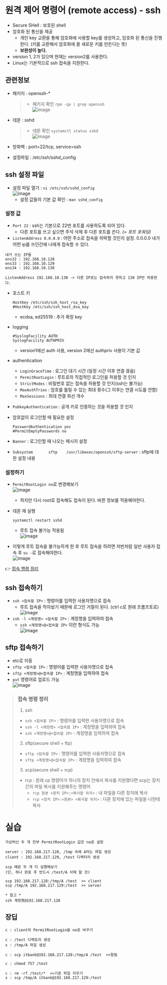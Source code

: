 # 원격 제어 명령어 (remote access) - ssh
* Secure SHell : 보호된 shell
* 암호화 된 통신을 제공
  * 개인 key 교환을 통해 암호화에 사용할 key를 생성하고, 암호화 된 통신을 진행한다. (키를 교환해서 암호화에 쓸 새로운 키를 만든다는 뜻)
  * **보완성이 높다.**
* version 1, 2가 있으며 현재는 version2를 사용한다.
* Linux는 기본적으로 ssh 접속을 지원한다. 
## 관련정보
* 패키지 : openssh-*  
  
  > * 패키지 확인 `rpm -qa | grep openssh`  
  >   ![image](https://user-images.githubusercontent.com/79209568/117772276-f9631180-b271-11eb-9784-dedb10f4f934.png)

* 데몬 : sshd  
  
  > * 데몬 확인 `systemctl status sshd`  
  >   ![image](https://user-images.githubusercontent.com/79209568/117772622-53fc6d80-b272-11eb-8329-e5c630f80254.png)

* 방화벽 : port=22/tcp, service=ssh
* 설정파일 : /etc/ssh/sshd_config

## ssh 설정 파일
* 설정 파일 열기 : `vi /etc/ssh/sshd_config`    
  ![image](https://user-images.githubusercontent.com/79209568/117775090-1ea54f00-b275-11eb-9be1-2c939e3d3631.png)
  * 설정 값들의 기본 값 확인 : `man sshd_config`
### 설정 값
* `Port 22` : ssh는 기본으로 22번 포트를 사용하도록 되어 있다.
  * 다른 포트를 쓰고 싶으면 주석 삭제 후 다른 포트를 쓴다. *(= 포트 포워딩)*
* `ListenAddress 0.0.0.0` : 어떤 주소로 접속을 허락할 것인지 설정. 0.0.0.0 내가 어떤 ip를 쓰던간에 나에게 접속할 수 있다.
 ```
 내가 쓰는 IP들
 ens32 : 192.168.10.128
 ens33 : 192.168.10.129
 ens34 : 192.168.10.130

 ListenAddress 192.168.10.130 -> 다른 IP로는 접속하지 못하고 130 IP만 허용한다.
 ```
* 호스트 키
  ```
  HostKey /etc/ssh/ssh_host_rsa_key
  #HostKey /etc/ssh/ssh_host_dsa_key
  ```
  * ecdsa, ed25519 : 추가 확장 key

* logging
  ```
  #SyslogFacility AUTH
  SyslogFacility AUTHPRIV
  ```
  * version1에선 auth 사용, version 2에선 authpriv 사용이 기본 값

* authentication
  * `LoginGraceTime` : 로그인 대기 시간 (일정 시간 이후 연결 끊음)
  * `PermitRootLogin` : 루트로의 직접적인 로그인을 허용할 것 인지
  * `StrictModes` : 비밀번호 없는 접속을 허용할 것 인지(ssh는 불가능)
  * `MaxAuthTries` : 암호를 틀릴 수 있는 최대 횟수(그 이후는 연결 시도를 안함)
  * `MaxSessions` : 최대 연결 회선 개수
* `PubkeyAuthentication` : 공개 키로 인증하는 것을 허용할 것 인지
* 암호없이 로그인할 때 필요한 설정
  ```
  PasswordAuthentication yes
  #PermitEmptyPasswords no
  ```
* `Banner` : 로그인할 때 나오는 메시지 설정
* `Subsystem       sftp    /usr/libexec/openssh/sftp-server` : sftp에 대한 설정 내용

### 설정하기
* `PermitRootLogin no`로 변경해보기  
  ![image](https://user-images.githubusercontent.com/79209568/117780027-316e5280-b27a-11eb-82a9-84b7ec869ab6.png)
  
  * 하지만 다시 root로 접속해도 접속이 된다. 바뀐 정보를 적용해야한다.
* 데몬 재 실행
  ```
  systemctl restart sshd
  ```
  * 루트 접속 불가능 적용됨  
  ![image](https://user-images.githubusercontent.com/79209568/117780709-d8eb8500-b27a-11eb-8d73-eaebb08020ba.png)
* 이렇게 루트 접속을 불가능하게 한 후 루트 접속을 하려면 저번처럼 일반 사용자 접속 후 `su -`로 접속해야한다.  
  ![image](https://user-images.githubusercontent.com/79209568/117780972-19e39980-b27b-11eb-9fc5-cc3ee120bcae.png)

👉 [접속 명령 정리](#접속-명령-정리)
## ssh 접속하기
* `ssh <접속할 IP>` : 명령어를 입력한 사용자명으로 접속
  * 루트 접속을 막아놨기 때문에 로그인 거절이 된다. (ctrl c로 원래 프롬프토로)  
    ![image](https://user-images.githubusercontent.com/79209568/117781531-b6a63700-b27b-11eb-9fb9-260e70d991c5.png)
* `ssh -l <계정명> <접속할 IP>` : 계정명을 입력하여 접속
  * `ssh <계정명>@<접속할 IP>` 이런 형식도 가능  
  ![image](https://user-images.githubusercontent.com/79209568/117782183-595eb580-b27c-11eb-808f-ce6fa11e061d.png)

## sftp 접속하기
* etc로 이동
* `sftp <접속할 IP>` : 명령어를 입력한 사용자명으로 접속
* `sftp <계정명>@<접속할 IP>` : 계정명을 입력하여 접속
* `put` 명령어로 업로드 가능   
  ![image](https://user-images.githubusercontent.com/79209568/117783047-2668f180-b27d-11eb-8fd3-4d816f37fda0.png)

> ### 접속 명령 정리
> 1. ssh
>   * `ssh <접속할 IP`> : 명령어를 입력한 사용자명으로 접속
>   * `ssh -l <계정명> <접속할 IP>` : 계정명을 입력하여 접속
>   * `ssh <계정명>@<접속할 IP>` : 계정명을 입력하여 접속
> 2. sftp(secure shell + ftp)
>   * `sftp <접속할 IP>` : 명령어를 입력한 사용자명으로 접속
>   * `sftp <계정명>@<접속할 IP>` : 계정명을 입력하여 접속
> 3. scp(secure shell + rcp) 
>   * rcp : 원래 cp 명령어가 하나의 장치 안에서 복사를 지원했다면 scp는 장치 간의 파일 복사를 지원해주는 명령어  
>     * `rcp 원본 <장치 IP>:<복사할 위치>` : 내 파일을 다른 장치에 복사
>     * `rcp <장치 IP>:<원본> <복사할 위치>` : 다른 장치에 있는 파일을 나한테 복사

# 실습
```
가상머신 두 개 전부 PermitRootLogin 값은 no로 설정

server : 192.168.217.128, /tmp 속에 A라는 파일 생성
client : 192.168.217.129, /test 디렉터리 생성

scp 예문 두 개 다 실행해보기
(단, 하나 완료 후 반드시 /test/A 삭제 할 것)

scp 192.168.217.128:/tmp/A /test  >> client
scp /tmp/A 192.168.217.129:/test  >> server

* 참고 *
ssh 계정명@192.168.217.128
```
## 장딥
```
c : client의 PermitRootLogin을 no로 바꾸기

c : /test 디렉토리 생성
s : /tmp/A 파일 생성

c : scp itbank@192.168.217.128:/tmp/A /test  >>잘됨

c : chmod 757 /test

c : rm -rf /test/*  >>기존 파일 지우기 
s : scp /tmp/A itbank@192.168.217.129:/test
```
